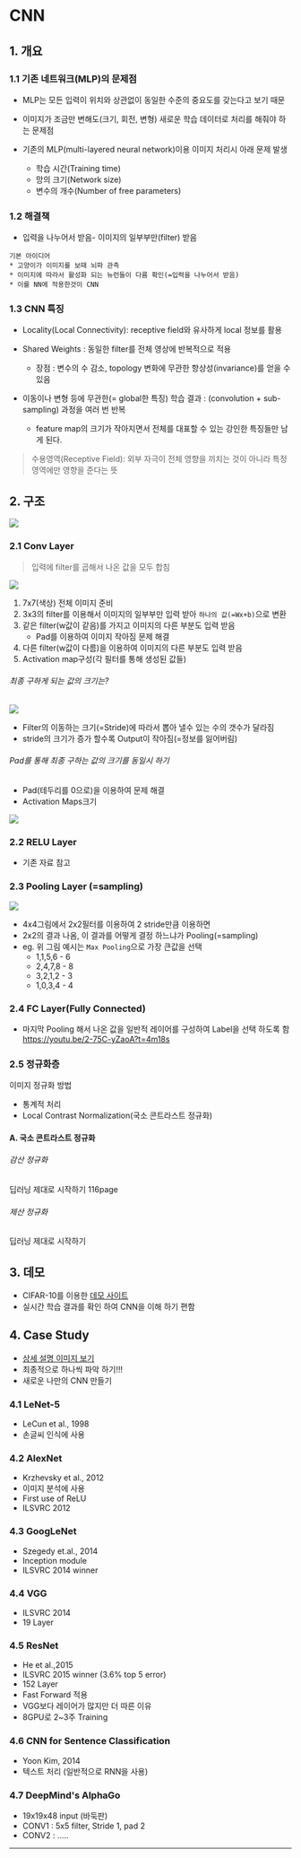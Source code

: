 # CNN 

## 1. 개요 

### 1.1 기존 네트워크(MLP)의 문제점 

- MLP는 모든 입력이 위치와 상관없이 동일한 수준의 중요도를 갖는다고 보기 때문

- 이미지가 조금만 변해도(크기, 회전, 변형) 새로운 학습 데이터로 처리를 해줘야 하는 문제점

- 기존의 MLP(multi-layered neural network)이용 이미지 처리시 아래 문제 발생 
    - 학습 시간(Training time)
    - 망의 크기(Network size)
    - 변수의 개수(Number of free parameters)

### 1.2 해결책 

* 입력을 나누어서 받음- 이미지의 일부부만(filter) 받음

```
기본 아이디어 
* 고양이가 이미지를 보때 뇌파 관측 
* 이미지에 따라서 활성화 되는 뉴런들이 다름 확인(=입력을 나누어서 받음)
* 이를 NN에 적용한것이 CNN
```


### 1.3 CNN 특징 

- Locality(Local Connectivity): receptive field와 유사하게 local 정보를 활용

- Shared Weights : 동일한 filter를 전체 영상에 반복적으로 적용
    - 장점 : 변수의 수 감소,  topology 변화에 무관한 항상성(invariance)를 얻을 수 있음 


- 이동이나 변형 등에 무관한(= global한 특징) 학습 결과 : (convolution + sub-sampling) 과정을 여러 번 반복 
    - feature map의 크기가 작아지면서 전체를 대표할 수 있는 강인한 특징들만 남게 된다.

>  수용영역(Receptive Field): 외부 자극이 전체 영향을 끼치는 것이 아니라 특정 영역에만 영향을 준다는 뜻



## 2. 구조 
![](/assets/CNN.PNG)

### 2.1 Conv Layer

> 입력에 filter를 곱해서 나온 값을 모두 합침 

![](/assets/onenum.png)
1. 7x7(색상) 전체 이미지 준비 
2. 3x3의 filter를 이용해서 이미지의 일부부만 입력 받아 `하나의 값(=Wx+b)`으로 변환
3. 같은 filter(w값이 같음)를 가지고 이미지의 다른 부분도 입력 받음
    * Pad를 이용하여 이미지 작아짐 문제 해결 
4. 다른 filter(w값이 다름)을 이용하여 이미지의 다른 부분도 입력 받음
5. Activation map구성(각 필터를 통해 생성된 값들)

###### 최종 구하게 되는 값의 크기는?
![](/assets/stride.PNG)
* Filter의 이동하는 크기(=Stride)에 따라서 뽑아 낼수 있는 수의 갯수가 달라짐 
* stride의 크기가 증가 할수록 Output이 작아짐(=정보를 잃어버림)

###### Pad를 통해 최종 구하는 값의 크기를 동일시 하기
* Pad(테두리를 0으로)을 이용하여 문제 해결 
* Activation Maps크기 

![](/assets/pad.PNG)

### 2.2 RELU Layer
* 기존 자료 참고 

### 2.3 Pooling Layer (=sampling)
![](/assets/maxpooling.PNG)
* 4x4그림에서 2x2필터를 이용하여 2 stride만큼 이용하면
* 2x2의 결과 나옴, 이 결과를 어떻게 결정 하느냐가 Pooling(=sampling)
* eg. 위 그림 예시는 `Max Pooling`으로 가장 큰값을 선택 
    * 1,1,5,6 - 6
    * 2,4,7,8 - 8
    * 3,2,1,2 - 3
    * 1,0,3,4 - 4 

### 2.4 FC Layer(Fully Connected) 
* 마지막 Pooling 해서 나온 값을 일반적 레이어를 구성하여 Label을 선택 하도록 함 
https://youtu.be/2-75C-yZaoA?t=4m18s


### 2.5 정규화층
이미지 정규화 방법 
* 통계적 처리
* Local Contrast Normalization(국소 콘트라스트 정규화)

#### A. 국소 콘트라스트 정규화 
###### 감산 정규화 
딥러닝 제대로 시작하기 116page

###### 제산 정규화 
딥러닝 제대로 시작하기 

## 3. 데모 
* CIFAR-10를 이용한 [데모 사이트](http://cs.stanford.edu/people/karpathy/convnetjs/demo/cifar10.html) 
* 실시간 학습 결과를 확인 하여 CNN을 이해 하기 편함 

## 4. Case Study 
* [상세 설명 이미지 보기](https://youtu.be/KbNbWTnlYXs?list=PLlMkM4tgfjnLSOjrEJN31gZATbcj_MpUm)
* 최종적으로 하나씩 파악 하기!!! 
* 새로운 나만의 CNN 만들기 

### 4.1 LeNet-5
* LeCun et al., 1998
* 손글씨 인식에 사용 

### 4.2 AlexNet  
* Krzhevsky et al., 2012
* 이미지 분석에 사용
* First use of ReLU
* ILSVRC 2012

### 4.3 GoogLeNet
* Szegedy et.al., 2014
* Inception module
* ILSVRC 2014 winner

### 4.4 VGG
* ILSVRC 2014
* 19 Layer

### 4.5 ResNet
* He et al.,2015
* ILSVRC 2015 winner (3.6% top 5 error)
* 152 Layer
* Fast Forward 적용
 * VGG보다 레이어가 많지만 더 따른 이유 
 * 8GPU로 2~3주 Training

### 4.6 CNN for Sentence Classification 
* Yoon Kim, 2014
* 텍스트 처리 (일반적으로 RNN을 사용)

### 4.7 DeepMind's AlphaGo
* 19x19x48 input (바둑판)
* CONV1 : 5x5 filter, Stride 1, pad 2
* CONV2 : .....


--- 

